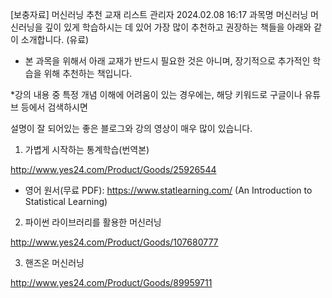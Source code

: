 [보충자료] 머신러닝 추천 교재 리스트	관리자	2024.02.08 16:17
과목명	머신러닝
머신러닝을 깊이 있게 학습하시는 데 있어 가장 많이 추천하고 권장하는 책들을 아래와 같이 소개합니다. (유료)

- 본 과목을 위해서 아래 교재가 반드시 필요한 것은 아니며, 장기적으로 추가적인 학습을 위해 추천하는 책입니다.



*강의 내용 중 특정 개념 이해에 어려움이 있는 경우에는, 해당 키워드로 구글이나 유튜브 등에서 검색하시면

설명이 잘 되어있는 좋은 블로그와 강의 영상이 매우 많이 있습니다.



1. 가볍게 시작하는 통계학습(번역본)

http://www.yes24.com/Product/Goods/25926544

* 영어 원서(무료 PDF): https://www.statlearning.com/ (An Introduction to Statistical Learning)


2. 파이썬 라이브러리를 활용한 머신러닝

http://www.yes24.com/Product/Goods/107680777



3. 핸즈온 머신러닝

http://www.yes24.com/Product/Goods/89959711